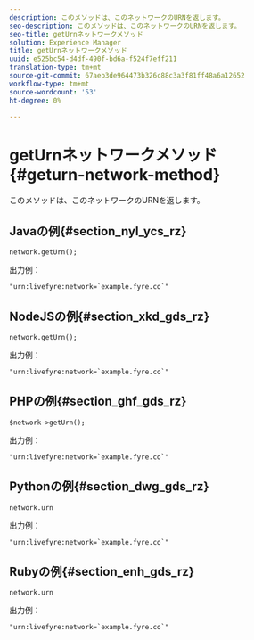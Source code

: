 ```yaml
---
description: このメソッドは、このネットワークのURNを返します。
seo-description: このメソッドは、このネットワークのURNを返します。
seo-title: getUrnネットワークメソッド
solution: Experience Manager
title: getUrnネットワークメソッド
uuid: e525bc54-d4df-490f-bd6a-f524f7eff211
translation-type: tm+mt
source-git-commit: 67aeb3de964473b326c88c3a3f81ff48a6a12652
workflow-type: tm+mt
source-wordcount: '53'
ht-degree: 0%

---
```



# getUrnネットワークメソッド{#geturn-network-method}

このメソッドは、このネットワークのURNを返します。

## Javaの例{#section_nyl_ycs_rz}

```
network.getUrn(); 
```

出力例：

```
"urn:livefyre:network=`example.fyre.co`" 
```

## NodeJSの例{#section_xkd_gds_rz}

```
network.getUrn(); 
```

出力例：

```
"urn:livefyre:network=`example.fyre.co`" 
```

## PHPの例{#section_ghf_gds_rz}

```
$network->getUrn(); 
```

出力例：

```
"urn:livefyre:network=`example.fyre.co`" 
```

## Pythonの例{#section_dwg_gds_rz}

```
network.urn 
```

出力例：

```
"urn:livefyre:network=`example.fyre.co`" 
```

## Rubyの例{#section_enh_gds_rz}

```
network.urn 
```

出力例：

```
"urn:livefyre:network=`example.fyre.co`" 
```

